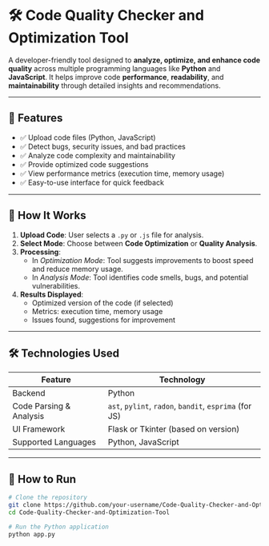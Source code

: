 # 🛠️ Code Quality Checker and Optimization Tool

A developer-friendly tool designed to **analyze, optimize, and enhance code quality** across multiple programming languages like **Python** and **JavaScript**. It helps improve code **performance**, **readability**, and **maintainability** through detailed insights and recommendations.

---

## 📌 Features

- ✅ Upload code files (Python, JavaScript)
- ✅ Detect bugs, security issues, and bad practices
- ✅ Analyze code complexity and maintainability
- ✅ Provide optimized code suggestions
- ✅ View performance metrics (execution time, memory usage)
- ✅ Easy-to-use interface for quick feedback

---

## 🧠 How It Works

1. **Upload Code**: User selects a `.py` or `.js` file for analysis.
2. **Select Mode**: Choose between **Code Optimization** or **Quality Analysis**.
3. **Processing**:
   - In *Optimization Mode*: Tool suggests improvements to boost speed and reduce memory usage.
   - In *Analysis Mode*: Tool identifies code smells, bugs, and potential vulnerabilities.
4. **Results Displayed**:
   - Optimized version of the code (if selected)
   - Metrics: execution time, memory usage
   - Issues found, suggestions for improvement

---

## 🛠️ Technologies Used

| Feature              | Technology                       |
|----------------------|----------------------------------|
| Backend              | Python                           |
| Code Parsing & Analysis | `ast`, `pylint`, `radon`, `bandit`, `esprima` (for JS) |
| UI Framework         | Flask or Tkinter (based on version) |
| Supported Languages  | Python, JavaScript               |

---

## 🚀 How to Run

```bash
# Clone the repository
git clone https://github.com/your-username/Code-Quality-Checker-and-Optimization-Tool.git
cd Code-Quality-Checker-and-Optimization-Tool

# Run the Python application
python app.py
